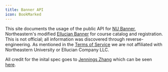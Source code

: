 ```yaml
---
title: Banner API
icon: BookMarked
---
```


This site documents the usage of the public API for [NU Banner](https://nubanner.neu.edu/StudentRegistrationSsb/),
Northeastern's modified [Ellucian Banner](https://www.ellucian.com/emea-ap/solutions/ellucian-banner)
for course catalog and registration. This is not official; all information was
discovered through reverse-engineering. As mentioned in the [Terms of Service](/)
we are not affiliated with Northeastern University or Ellucian Company LLC.

All credit for the inital spec goes to [Jennings Zhang](https://gitlab.com/jennydaman)
which can be seen [here](https://gitlab.com/jennydaman/nubanned#nu-banner-api).
